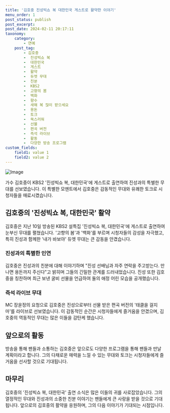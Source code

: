 ```yaml
---
title: '김호중 진성빅쇼 복 대한민국 게스트로 활약한 이야기'
menu_order: 1
post_status: publish
post_excerpt: 
post_date: 2024-02-11 20:17:11
taxonomy:
    category:
        - 연예
    post_tag:
        - 김호중
        -  진성빅쇼 복
        -  대한민국
        -  게스트
        -  활약
        -  듀엣 무대
        -  친분
        -  KBS2
        -  고향의 봄
        -  백화
        -  향수
        -  새해 복 많이 받으세요
        -  용돈
        -  토크
        -  쑥스러워
        -  선물
        -  편곡 버전
        -  즉석 라이브
        -  활동
        -  다양한 방송 프로그램
custom_fields:
    field1: value 1
    field2: value 2
---
```


![Image](https://mimgnews.pstatic.net/image/469/2024/02/11/0000784856_001_20240211100601584.png?type=w540)

가수 김호중이 KBS2 '진성빅쇼 복, 대한민국'에 게스트로 출연하여 진성과의 특별한 무대를 선보였습니다. 이 특별한 모멘트에서 김호중은 감동적인 무대와 유쾌한 토크로 시청자들을 매료시켰습니다.
## 김호중의 '진성빅쇼 복, 대한민국' 활약
김호중은 지난 10일 방송된 KBS2 설특집 '진성빅쇼 복, 대한민국'에 게스트로 출연하여 눈부신 무대를 펼쳤습니다. '고향의 봄'과 '백화'를 부르며 시청자들의 감성을 자극했고, 특히 진성과 함께한 '내가 바보야' 듀엣 무대는 큰 감동을 안겼습니다.
### 진성과의 특별한 인연
김호중은 진성과의 친분에 대해 이야기하며 "진성 선배님과 자주 연락을 주고받는다. 만나면 용돈까지 주신다"고 밝히며 그들의 긴밀한 관계를 드러내었습니다. 진성 또한 김호중을 칭찬하며 최근 보낸 굴비 선물을 언급하여 둘의 애정 어린 모습을 공개했습니다.
### 즉석 라이브 무대
MC 장윤정의 요청으로 김호중은 진성으로부터 선물 받은 편곡 버전의 '태클을 걸지마'를 라이브로 선보였습니다. 이 감동적인 순간은 시청자들에게 즐거움을 안겼으며, 김호중의 역동적인 무대는 많은 이들을 감탄케 했습니다.
## 앞으로의 활동
방송을 통해 팬들과 소통하는 김호중은 앞으로도 다양한 프로그램을 통해 팬들과 만날 계획이라고 합니다. 그의 다채로운 매력을 느낄 수 있는 무대와 토크는 시청자들에게 즐거움을 선사할 것으로 기대됩니다.
## 마무리
김호중의 '진성빅쇼 복, 대한민국' 출연 소식은 많은 이들의 귀를 사로잡았습니다. 그의 열정적인 무대와 진성과의 소중한 친분 이야기는 팬들에게 큰 사랑을 받을 것으로 기대됩니다. 앞으로의 김호중의 활약을 응원하며, 그의 다음 이야기가 기대되는 시점입니다.
